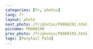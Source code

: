 ```yaml
---
categories: [fr, photos]
lang: fr
layout: photo
next_photo: /fr/photos/P0000191.html
picname: P0000190
prev_photo: /fr/photos/P0000193.html
tags: [Ponytail Palm]
---
```

